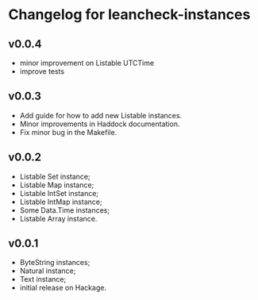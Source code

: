 Changelog for leancheck-instances
=================================

v0.0.4
------

* minor improvement on Listable UTCTime
* improve tests


v0.0.3
------

* Add guide for how to add new Listable instances.
* Minor improvements in Haddock documentation.
* Fix minor bug in the Makefile.


v0.0.2
------

* Listable Set instance;
* Listable Map instance;
* Listable IntSet instance;
* Listable IntMap instance;
* Some Data.Time instances;
* Listable Array instance.


v0.0.1
------

* ByteString instances;
* Natural instance;
* Text instance;
* initial release on Hackage.
